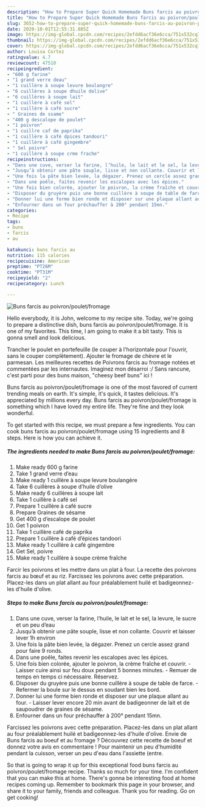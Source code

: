 ```yaml
---
description: "How to Prepare Super Quick Homemade Buns farcis au poivron/poulet/fromage"
title: "How to Prepare Super Quick Homemade Buns farcis au poivron/poulet/fromage"
slug: 3652-how-to-prepare-super-quick-homemade-buns-farcis-au-poivron-poulet-fromage
date: 2020-10-01T12:55:31.885Z
image: https://img-global.cpcdn.com/recipes/2efdd6acf36e6cca/751x532cq70/buns-farcis-au-poivronpouletfromage-photo-principale-de-la-recette.jpg
thumbnail: https://img-global.cpcdn.com/recipes/2efdd6acf36e6cca/751x532cq70/buns-farcis-au-poivronpouletfromage-photo-principale-de-la-recette.jpg
cover: https://img-global.cpcdn.com/recipes/2efdd6acf36e6cca/751x532cq70/buns-farcis-au-poivronpouletfromage-photo-principale-de-la-recette.jpg
author: Louisa Cortez
ratingvalue: 4.7
reviewcount: 47510
recipeingredient:
- "600 g farine"
- "1 grand verre deau"
- "1 cuillère à soupe levure boulangre"
- "6 cuillères à soupe dhuile dolive"
- "6 cuillères à soupe lait"
- "1 cuillère à café sel"
- "1 cuillère à café sucre"
- " Graines de ssame"
- "400 g descalope de poulet"
- "1 poivron"
- "1 cuillre caf de paprika"
- "1 cuillère à café dpices tandoori"
- "1 cuillère à café gingembre"
- " Sel poivre"
- "1 cuillère à soupe crme frache"
recipeinstructions:
- "Dans une cuve, verser la farine, l’huile, le lait et le sel, la levure, le sucre et un peu d’eau"
- "Jusqu’à obtenir une pâte souple, lisse et non collante. Couvrir et laisser lever 1h environ"
- "Une fois la pâte bien levée, la dégazer. Prenez un cercle assez grand pour faire 9 ronds."
- "Dans une poêle, faites revenir les escalopes avec les épices."
- "Une fois bien colorée, ajouter le poivron, la crème fraîche et couvrir. Laisser cuire ainsi sur feu doux pendant 5 bonnes minutes. Remuer de temps en temps ci nécessaire. Réservez."
- "Disposer du gruyère puis une bonne cuillère à soupe de table de farce. Refermer la boule sur le dessus en soudant bien les bord."
- "Donner lui une forme bien ronde et disposer sur une plaque allant au four. Laisser lever encore 20 min avant de badigeonner de lait et de saupoudrer de graines de sésame."
- "Enfourner dans un four préchauffer à 200° pendant 15mn."
categories:
- Recipe
tags:
- buns
- farcis
- au

katakunci: buns farcis au 
nutrition: 115 calories
recipecuisine: American
preptime: "PT26M"
cooktime: "PT31M"
recipeyield: "2"
recipecategory: Lunch

---
```



![Buns farcis au poivron/poulet/fromage](https://img-global.cpcdn.com/recipes/2efdd6acf36e6cca/751x532cq70/buns-farcis-au-poivronpouletfromage-photo-principale-de-la-recette.jpg)

Hello everybody, it is John, welcome to my recipe site. Today, we're going to prepare a distinctive dish, buns farcis au poivron/poulet/fromage. It is one of my favorites. This time, I am going to make it a bit tasty. This is gonna smell and look delicious.

Trancher le poulet en portefeuille (le couper à l&#39;horizontale pour l&#39;ouvrir, sans le couper complètement). Ajouter le fromage de chèvre et le parmesan. Les meilleures recettes de Poivrons farcis au fromage notées et commentées par les internautes. Imaginez mon désarroi :/ Sans rancune, c&#39;est parti pour des buns maison, &#34;cheesy beef buns&#34; ici !

Buns farcis au poivron/poulet/fromage is one of the most favored of current trending meals on earth. It's simple, it's quick, it tastes delicious. It's appreciated by millions every day. Buns farcis au poivron/poulet/fromage is something which I have loved my entire life. They're fine and they look wonderful.


To get started with this recipe, we must prepare a few ingredients. You can cook buns farcis au poivron/poulet/fromage using 15 ingredients and 8 steps. Here is how you can achieve it.

<!--inarticleads1-->

##### The ingredients needed to make Buns farcis au poivron/poulet/fromage:

1. Make ready 600 g farine
1. Take 1 grand verre d’eau
1. Make ready 1 cuillère à soupe levure boulangère
1. Take 6 cuillères à soupe d’huile d’olive
1. Make ready 6 cuillères à soupe lait
1. Take 1 cuillère à café sel
1. Prepare 1 cuillère à café sucre
1. Prepare  Graines de sésame
1. Get 400 g d’escalope de poulet
1. Get 1 poivron
1. Take 1 cuillère café de paprika
1. Prepare 1 cuillère à café d’épices tandoori
1. Make ready 1 cuillère à café gingembre
1. Get  Sel, poivre
1. Make ready 1 cuillère à soupe crème fraîche


Farcir les poivrons et les mettre dans un plat à four. La recette des poivrons farcis au bœuf et au riz. Farcissez les poivrons avec cette préparation. Placez-les dans un plat allant au four préalablement huilé et badigeonnez-les d&#39;huile d&#39;olive. 

<!--inarticleads2-->

##### Steps to make Buns farcis au poivron/poulet/fromage:

1. Dans une cuve, verser la farine, l’huile, le lait et le sel, la levure, le sucre et un peu d’eau
1. Jusqu’à obtenir une pâte souple, lisse et non collante. Couvrir et laisser lever 1h environ
1. Une fois la pâte bien levée, la dégazer. Prenez un cercle assez grand pour faire 9 ronds.
1. Dans une poêle, faites revenir les escalopes avec les épices.
1. Une fois bien colorée, ajouter le poivron, la crème fraîche et couvrir. - Laisser cuire ainsi sur feu doux pendant 5 bonnes minutes. - Remuer de temps en temps ci nécessaire. Réservez.
1. Disposer du gruyère puis une bonne cuillère à soupe de table de farce. - Refermer la boule sur le dessus en soudant bien les bord.
1. Donner lui une forme bien ronde et disposer sur une plaque allant au four. - Laisser lever encore 20 min avant de badigeonner de lait et de saupoudrer de graines de sésame.
1. Enfourner dans un four préchauffer à 200° pendant 15mn.


Farcissez les poivrons avec cette préparation. Placez-les dans un plat allant au four préalablement huilé et badigeonnez-les d&#39;huile d&#39;olive. Envie de Buns farcis au boeuf et au fromage ? Découvrez cette recette de boeuf et donnez votre avis en commentaire ! Pour maintenir un peu d&#39;humidité pendant la cuisson, verser un peu d&#39;eau dans l&#39;assiette (entre. 

So that is going to wrap it up for this exceptional food buns farcis au poivron/poulet/fromage recipe. Thanks so much for your time. I'm confident that you can make this at home. There's gonna be interesting food at home recipes coming up. Remember to bookmark this page in your browser, and share it to your family, friends and colleague. Thank you for reading. Go on get cooking!
